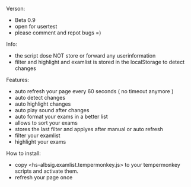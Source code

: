Verson:
 - Beta 0.9
 - open for usertest
 - please comment and repot bugs =)


Info:
 - the script dose NOT store or forward any userinformation
 - filter and highlight and examlist is stored in the localStorage to detect changes


Features:
  
 - auto refresh your page every 60 seconds ( no timeout anymore )
 - auto detect changes
 - auto highlight changes
 - auto play sound after changes
 - auto format your exams in a better list
 - allows to sort your exams 
 - stores the last filter and applyes after manual or auto refresh
 - filter your examlist
 - highlight your exams


How to install:

 - copy <hs-albsig.examlist.tempermonkey.js> to your tempermonkey scripts and activate them.
 - refresh your page once
